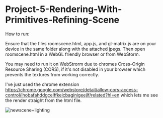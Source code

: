 # Project-5-Rendering-With-Primitives-Refining-Scene

How to run:

Ensure that the files roomscene.html, app.js, and gl-matrix.js are on your device in the same folder along with the attached jpegs. Then open roomscene.html in a WebGL friendly browser or from WebStorm.

You may need to run it on WebStrorm due to chromes Cross-Origin Resource Sharing (CORS), if it's not disabled in your browser which prevents the textures from working correctly.

I've just used the chrome extension https://chrome.google.com/webstore/detail/allow-cors-access-control/lhobafahddgcelffkeicbaginigeejlf/related?hl=en which lets me see the render straight from the html file.

![newscene+lighting](https://user-images.githubusercontent.com/85852238/180667521-ed70b1fe-d6e8-4892-a400-7f95637dd34f.jpg)
